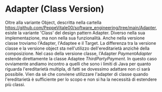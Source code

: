 # Adapter (Class Version)
Oltre alla variante Object, descritta nella cartella https://github.com/PeppeVitale00/software_engineering/tree/main/Adapter, esiste la variante 'Class' del design pattern Adapter. Diverso nella sua implementazione, ma non nella sua funzionalità. Anche nella versione classe troviamo l'Adapter, l'Adaptee e il Target.
La differenza tra la versione classe e la versione object sta nell'utilizzo dell'ereditarietà anzichè della composizione. 
Nel caso della versione classe, l'Adapter _PaymentAdapter_ estende direttamente la classe Adaptee _ThirdPartyPayment_. In questo caso ovviamente andiamo incontro a quelli che sono i limiti di Java per quanto riguarda l'ereditarietà multipla, di fatti se dovessimo adattare non ci sarà possibile.
Vien da sè che conviene utilizzare l'adapter di classe quando l'ereditarietà è sufficiente per lo scopo e non si ha la necessità di estendere più classi.

